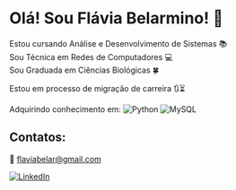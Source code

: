 # Olá! Sou Flávia Belarmino! 🙂

Estou cursando Análise e Desenvolvimento de Sistemas 📚 <br>
Sou Técnica em Redes de Computadores 💻 <br>
Sou Graduada em Ciências Biológicas 🍀 

Estou em processo de migração de carreira 🔃⏳ 

Adquirindo conhecimento em: ![Python](https://img.shields.io/badge/python-3670A0?style=for-the-badge&logo=python&logoColor=ffdd54) ![MySQL](https://img.shields.io/badge/MySQL-00000F?style=for-the-badge&logo=mysql&logoColor=white)

## Contatos: 
📧 flaviabelar@gmail.com
  
[![LinkedIn](https://img.shields.io/badge/LinkedIn-0077B5?style=for-the-badge&logo=linkedin&logoColor=white)](https://www.linkedin.com/in/flaviabelarmino/)
